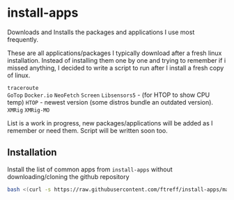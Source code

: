 # install-apps
Downloads and Installs the packages and applications I use most frequently.

These are all applications/packages I typically download after a fresh linux installation.
Instead of installing them one by one and trying to remember if i missed anything, I decided to write a script to run after I install a fresh copy of linux.

`traceroute`<br>
`GoTop`
`Docker.io`
`NeoFetch`
`Screen`
`Libsensors5` - (for HTOP to show CPU temp)
`HTOP` - newest version (some distros bundle an outdated version).
`XMRig`
`XMRig-MO`

List is a work in progress, new packages/applications will be added as I remember or need them.
Script will be written soon too.

## Installation
Install the list of common apps from `install-apps` without downloading/cloning the github repository
```bash
bash <(curl -s https://raw.githubusercontent.com/ftreff/install-apps/main/install.sh)
```


